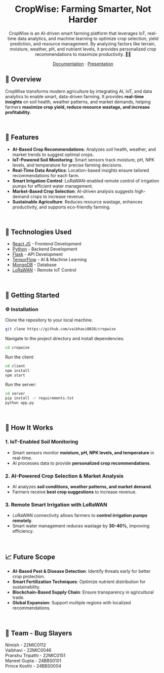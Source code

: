 <div align='center'>

<h1>CropWise: Farming Smarter, Not Harder</h1>
<p>CropWise is an AI-driven smart farming platform that leverages IoT, real-time data analytics, and machine learning to optimize crop selection, yield prediction, and resource management. By analyzing factors like terrain, moisture, weather, pH, and nutrient levels, it provides personalized crop recommendations to maximize productivity. 🌱🚜</p>
<a href="https://github.com/vaibhavi0028/cropwise/blob/main/README.md">Documentation</a> <span> · </span> <a href="https://gamma.app/docs/CropWise-AI-Powered-Smart-Farming-y9i6691qe05h722">Presentation</a>
<br>
</div>

## :star2: Overview

CropWise transforms modern agriculture by integrating AI, IoT, and data analytics to enable smart, data-driven farming. It provides **real-time insights** on soil health, weather patterns, and market demands, helping farmers **maximize crop yield, reduce resource wastage, and increase profitability**.

<br>

## :dart: Features
- **AI-Based Crop Recommendations**: Analyzes soil health, weather, and market trends to suggest optimal crops.
- **IoT-Powered Soil Monitoring**: Smart sensors track moisture, pH, NPK levels, and temperature for precise farming decisions.
- **Real-Time Data Analytics**: Location-based insights ensure tailored recommendations for each farm.
- **Smart Irrigation Control**: LoRaWAN-enabled remote control of irrigation pumps for efficient water management.
- **Market-Based Crop Selection**: AI-driven analysis suggests high-demand crops to increase revenue.
- **Sustainable Agriculture**: Reduces resource wastage, enhances productivity, and supports eco-friendly farming.

<br>

## :space_invader: Technologies Used
<ul>
<li><a href="https://react.dev/">React JS</a> - Frontend Development</li>
<li><a href="https://www.python.org/">Python</a> - Backend Development</li>
<li><a href="https://flask.palletsprojects.com/">Flask</a> - API Development</li>
<li><a href="https://www.tensorflow.org/">TensorFlow</a> - AI & Machine Learning</li>
<li><a href="https://www.mongodb.com/">MongoDB</a> - Database</li>
<li><a href="https://lora-alliance.org/">LoRaWAN</a> - Remote IoT Control</li>
</ul>
<br>

## :toolbox: Getting Started

### :gear: Installation

Clone the repository to your local machine.

```bash
git clone https://github.com/vaibhavi0028/cropwise
```

Navigate to the project directory and install dependencies.

```bash
cd cropwise
```

Run the client:
```bash
cd client
npm install
npm start
```

Run the server:
```bash
cd server
pip install -r requirements.txt
python app.py
```

<br>

## :seedling: How It Works

### 1. IoT-Enabled Soil Monitoring
- Smart sensors monitor **moisture, pH, NPK levels, and temperature** in real-time.
- AI processes data to provide **personalized crop recommendations**.

### 2. AI-Powered Crop Selection & Market Analysis
- AI analyzes **soil conditions, weather patterns, and market demand**.
- Farmers receive **best crop suggestions** to increase revenue.

### 3. Remote Smart Irrigation with LoRaWAN
- LoRaWAN connectivity allows farmers to **control irrigation pumps remotely**.
- Smart water management reduces wastage by **30-40%**, improving efficiency.

<br>

## :chart_with_upwards_trend: Future Scope
- **AI-Based Pest & Disease Detection**: Identify threats early for better crop protection.
- **Smart Fertilization Techniques**: Optimize nutrient distribution for sustainability.
- **Blockchain-Based Supply Chain**: Ensure transparency in agricultural trade.
- **Global Expansion**: Support multiple regions with localized recommendations.

<br>

## :handshake: Team - Bug Slayers
Nimish - 22MIC0112 <br>
Vaibhavi - 22MIC0046 <br>
Pranshu Tripathi - 22MIC0151 <br>
Maneet Gupta - 24BBS0101<br>
Prince Kosthi - 24BBS0004

